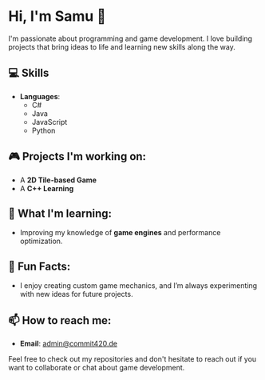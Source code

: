 # Hi, I'm Samu 👋

I'm passionate about programming and game development. I love building projects that bring ideas to life and learning new skills along the way.

## 💻 Skills
- **Languages**: 
  - C#
  - Java
  - JavaScript
  - Python

## 🎮 Projects I'm working on:
- A **2D Tile-based Game** 
- A **C++ Learning**

## 🌱 What I'm learning:
- Improving my knowledge of **game engines** and performance optimization.

## 🚀 Fun Facts:
- I enjoy creating custom game mechanics, and I’m always experimenting with new ideas for future projects.

## 📫 How to reach me:
- **Email**: admin@commit420.de 

Feel free to check out my repositories and don't hesitate to reach out if you want to collaborate or chat about game development.
